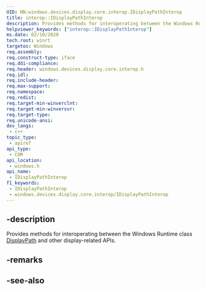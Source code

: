 ```yaml
---
UID: NN:windows.devices.display.core.interop.IDisplayPathInterop
title: interop::IDisplayPathInterop
description: Provides methods for interoperating between the Windows Runtime class [DisplayPath](/uwp/api/windows.devices.display.core.displaypath) and other display-related APIs.
helpviewer_keywords: ["interop::IDisplayPathInterop"]
ms.date: 02/10/2020
tech.root: winrt
targetos: Windows
req.assembly: 
req.construct-type: iface
req.ddi-compliance: 
req.header: windows.devices.display.core.interop.h
req.idl: 
req.include-header: 
req.max-support: 
req.namespace: 
req.redist: 
req.target-min-winverclnt: 
req.target-min-winversvr: 
req.target-type: 
req.unicode-ansi: 
dev_langs:
 - c++
topic_type:
 - apiref
api_type:
 - COM
api_location:
 - windows.h
api_name:
 - IDisplayPathInterop
f1_keywords:
 - IDisplayPathInterop
 - windows.devices.display.core.interop/IDisplayPathInterop
---
```


## -description

Provides methods for interoperating between the Windows Runtime class [DisplayPath](/uwp/api/windows.devices.display.core.displaypath) and other display-related APIs.

## -remarks

## -see-also

